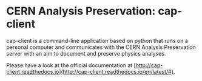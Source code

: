 # CERN Analysis Preservation: cap-client

cap-client is a command-line application based on python that runs on a personal computer and communicates with the CERN Analysis Preservation server with an aim to document and preserve physics analyses.

Please have a look at the official documentation at [http://cap-client.readthedocs.io](http://cap-client.readthedocs.io/en/latest/#).
